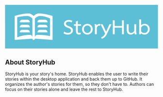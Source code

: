 ![StoryHub Banner](https://raw.githubusercontent.com/alanplotko/StoryHub/master/docs/drawing.png)

## About StoryHub

StoryHub is your story's home. StoryHub enables the user to write their stories within the desktop application and back them up to GitHub. It organizes the author's stories for them, so they don't have to. Authors can focus on their stories alone and leave the rest to StoryHub.
